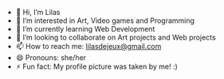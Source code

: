 - 👋 Hi, I’m Lilas
- 👀 I’m interested in Art, Video games and Programming
- 🌱 I’m currently learning Web Development
- 💞️ I’m looking to collaborate on Art projects and Web projects
- 📫 How to reach me: lilasdejeux@gmail.com
- 😄 Pronouns: she/her
- ⚡ Fun fact: My profile picture was taken by me! :)

<!---
LilasD/LilasD is a ✨ special ✨ repository because its `README.md` (this file) appears on your GitHub profile.
You can click the Preview link to take a look at your changes.
--->
